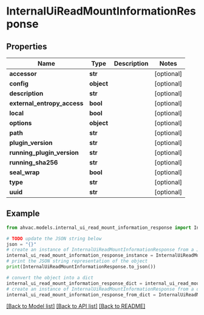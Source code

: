# InternalUiReadMountInformationResponse


## Properties

Name | Type | Description | Notes
------------ | ------------- | ------------- | -------------
**accessor** | **str** |  | [optional] 
**config** | **object** |  | [optional] 
**description** | **str** |  | [optional] 
**external_entropy_access** | **bool** |  | [optional] 
**local** | **bool** |  | [optional] 
**options** | **object** |  | [optional] 
**path** | **str** |  | [optional] 
**plugin_version** | **str** |  | [optional] 
**running_plugin_version** | **str** |  | [optional] 
**running_sha256** | **str** |  | [optional] 
**seal_wrap** | **bool** |  | [optional] 
**type** | **str** |  | [optional] 
**uuid** | **str** |  | [optional] 

## Example

```python
from ahvac.models.internal_ui_read_mount_information_response import InternalUiReadMountInformationResponse

# TODO update the JSON string below
json = "{}"
# create an instance of InternalUiReadMountInformationResponse from a JSON string
internal_ui_read_mount_information_response_instance = InternalUiReadMountInformationResponse.from_json(json)
# print the JSON string representation of the object
print(InternalUiReadMountInformationResponse.to_json())

# convert the object into a dict
internal_ui_read_mount_information_response_dict = internal_ui_read_mount_information_response_instance.to_dict()
# create an instance of InternalUiReadMountInformationResponse from a dict
internal_ui_read_mount_information_response_from_dict = InternalUiReadMountInformationResponse.from_dict(internal_ui_read_mount_information_response_dict)
```
[[Back to Model list]](../README.md#documentation-for-models) [[Back to API list]](../README.md#documentation-for-api-endpoints) [[Back to README]](../README.md)


